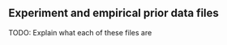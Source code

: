 Experiment and empirical prior data files
-----------------------------------------

TODO: Explain what each of these files are
